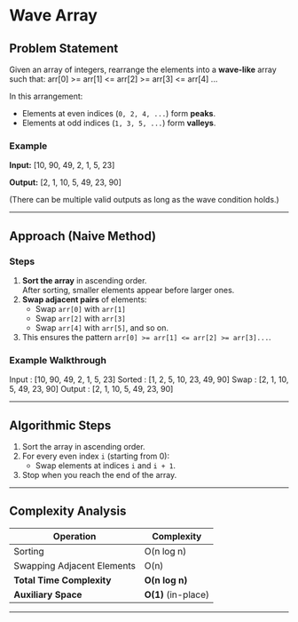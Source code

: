 # Wave Array

## Problem Statement

Given an array of integers, rearrange the elements into a **wave-like** array such that:
arr[0] >= arr[1] <= arr[2] >= arr[3] <= arr[4] ...

In this arrangement:
- Elements at even indices (`0, 2, 4, ...`) form **peaks**.
- Elements at odd indices (`1, 3, 5, ...`) form **valleys**.

### Example

**Input:**
[10, 90, 49, 2, 1, 5, 23]

**Output:**
[2, 1, 10, 5, 49, 23, 90]

(There can be multiple valid outputs as long as the wave condition holds.)

---

## Approach (Naive Method)

### Steps

1. **Sort the array** in ascending order.  
   After sorting, smaller elements appear before larger ones.
2. **Swap adjacent pairs** of elements:
   - Swap `arr[0]` with `arr[1]`
   - Swap `arr[2]` with `arr[3]`
   - Swap `arr[4]` with `arr[5]`, and so on.
3. This ensures the pattern `arr[0] >= arr[1] <= arr[2] >= arr[3]...`.

### Example Walkthrough

Input : [10, 90, 49, 2, 1, 5, 23]
Sorted : [1, 2, 5, 10, 23, 49, 90]
Swap : [2, 1, 10, 5, 49, 23, 90]
Output : [2, 1, 10, 5, 49, 23, 90]

---

## Algorithmic Steps

1. Sort the array in ascending order.  
2. For every even index `i` (starting from 0):
   - Swap elements at indices `i` and `i + 1`.
3. Stop when you reach the end of the array.

---

## Complexity Analysis

| Operation | Complexity |
|------------|-------------|
| Sorting | O(n log n) |
| Swapping Adjacent Elements | O(n) |
| **Total Time Complexity** | **O(n log n)** |
| **Auxiliary Space** | **O(1)** (in-place) |

---
